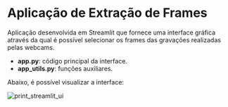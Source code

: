 # Aplicação de Extração de Frames

Aplicação desenvolvida em Streamlit que fornece uma interface gráfica através da qual é possível selecionar os frames das gravações realizadas pelas webcams.

- __app.py__: código principal da interface.
- __app_utils.py__: funções auxiliares.

Abaixo, é possível visualizar a interface:  

![print_streamlit_ui](https://user-images.githubusercontent.com/75434421/237015688-e395d222-308d-4a0d-b4e1-95a09af0118e.png)
